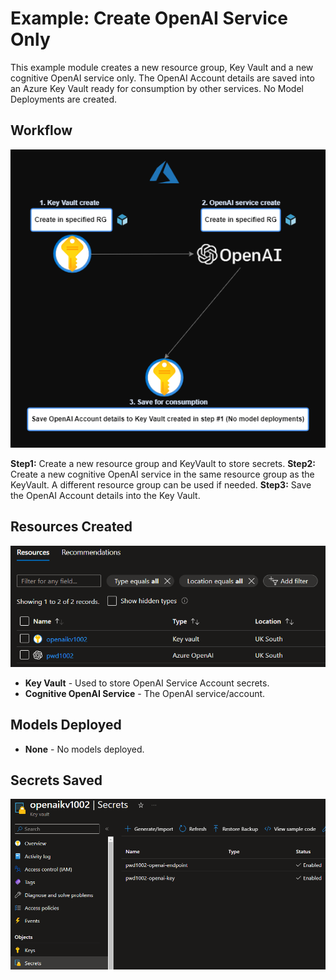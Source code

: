 # Example: Create OpenAI Service Only

This example module creates a new resource group, Key Vault and a new cognitive OpenAI service only. The OpenAI Account details are saved into an Azure Key Vault ready for consumption by other services. No Model Deployments are created.  

## Workflow

![image.png](https://raw.githubusercontent.com/Pwd9000-ML/terraform-azurerm-openai-service/master/assets/Example2.png)

**Step1:** Create a new resource group and KeyVault to store secrets.
**Step2:** Create a new cognitive OpenAI service in the same resource group as the KeyVault. A different resource group can be used if needed.
**Step3:** Save the OpenAI Account details into the Key Vault.

## Resources Created

![image.png](https://raw.githubusercontent.com/Pwd9000-ML/terraform-azurerm-openai-service/master/assets/Resources2.png)

- **Key Vault** - Used to store OpenAI Service Account secrets.
- **Cognitive OpenAI Service** - The OpenAI service/account.

## Models Deployed

- **None** - No models deployed.

## Secrets Saved

![image.png](https://raw.githubusercontent.com/Pwd9000-ML/terraform-azurerm-openai-service/master/assets/var-secrets2.png)

<!-- BEGIN_TF_DOCS -->

<!-- END_TF_DOCS -->